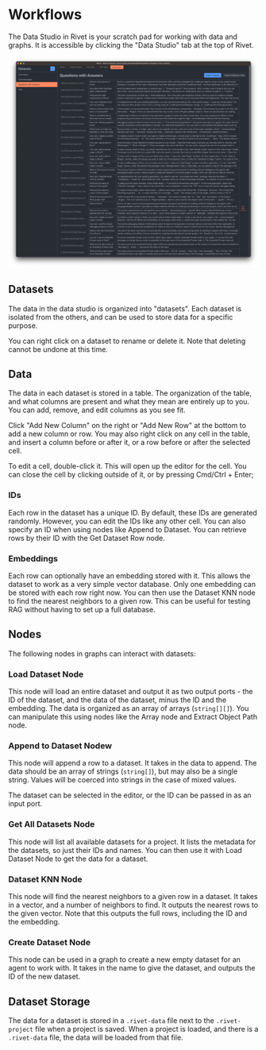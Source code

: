 # Workflows

The Data Studio in Rivet is your scratch pad for working with data and graphs. It is accessible by clicking the "Data Studio" tab at the top of Rivet.

![Data Studio](./assets/data-studio.png)

## Datasets

The data in the data studio is organized into "datasets". Each dataset is isolated from the others, and can be used to store data for a specific purpose.

You can right click on a dataset to rename or delete it. Note that deleting cannot be undone at this time.

## Data

The data in each dataset is stored in a table. The organization of the table, and what columns are present and what they mean are entirely up to you. You can add, remove, and edit columns as you see fit.

Click "Add New Column" on the right or "Add New Row" at the bottom to add a new column or row. You may also right click on any cell in the table, and insert a column before or after it, or a row before or after the selected cell.

To edit a cell, double-click it. This will open up the editor for the cell. You can close the cell by clicking outside of it, or by pressing Cmd/Ctrl + Enter;

### IDs

Each row in the dataset has a unique ID. By default, these IDs are generated randomly. However, you can edit the IDs like any other cell. You can also specify an ID when using nodes like Append to Dataset. You can retrieve rows by their ID with the Get Dataset Row node.

### Embeddings

Each row can optionally have an embedding stored with it. This allows the dataset to work as a very simple vector database. Only one embedding can be stored with each row right now. You can then use the Dataset KNN node to find the nearest neighbors to a given row. This can be useful for testing RAG without having to set up a full database.

## Nodes

The following nodes in graphs can interact with datasets:

### Load Dataset Node

This node will load an entire dataset and output it as two output ports - the ID of the dataset, and the data of the dataset, minus the ID and the embedding. The data is organized as an array of arrays (`string[][]`). You can manipulate this using nodes like the Array node and Extract Object Path node.

### Append to Dataset Nodew

This node will append a row to a dataset. It takes in the data to append. The data should be an array of strings (`string[]`), but may
also be a single string. Values will be coerced into strings in the case of mixed values.

The dataset can be selected in the editor, or the ID can be passed in as an input port.

### Get All Datasets Node

This node will list all available datasets for a project. It lists the metadata for the datasets, so just their IDs and names. You can then use it with Load Dataset Node to get the data for a dataset.

### Dataset KNN Node

This node will find the nearest neighbors to a given row in a dataset. It takes in a vector, and a number of neighbors to find. It outputs the nearest rows to the given vector. Note that this outputs the full rows, including the ID and the embedding.

### Create Dataset Node

This node can be used in a graph to create a new empty dataset for an agent to work with. It takes in the name to give the dataset, and outputs the ID of the new dataset.

## Dataset Storage

The data for a dataset is stored in a `.rivet-data` file next to the `.rivet-project` file when a project is saved. When a project is loaded, and there is a `.rivet-data` file, the data will be loaded from that file.
